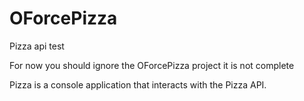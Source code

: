 # OForcePizza
Pizza api test

For now you should ignore the OForcePizza project it is not complete

Pizza is a console application that interacts with the Pizza API.
